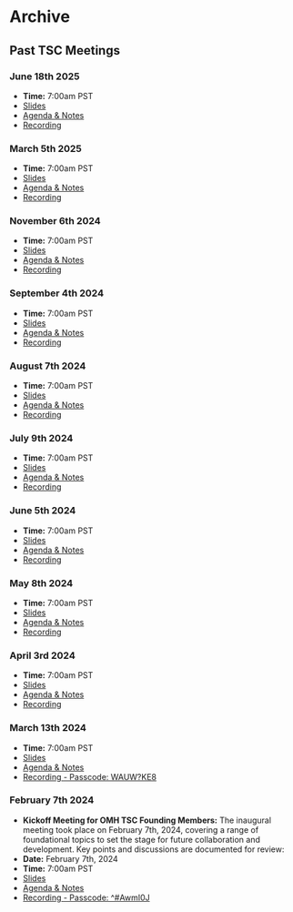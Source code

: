 # Archive

## Past TSC Meetings

### June 18th 2025
- **Time:** 7:00am PST
- [Slides](https://docs.google.com/presentation/d/1cuMTaC7117TZkHFhQ1quDEYueS7bfJJ3ZGyFj8DEaFU/edit?usp=sharing)
- [Agenda & Notes](https://docs.google.com/document/d/1_2VOtY-8bmPi35coWHx8ifvlCarxT0WYzwP9Kd2PA4M/edit?pli=1&tab=t.0#heading=h.bm3bba9n8lmk)
- [Recording](https://zoom.us/rec/share/LgKiXgNJrJcswRji7tZthlklwKCkSJtQ1eCUb5VZjiLNfw-Ps1cBxza3aPjI3kK0.jfixWaF0ZrRn8J7q)


### March 5th 2025
- **Time:** 7:00am PST
- [Slides](https://docs.google.com/presentation/d/1dx-_WitC09CcBotytwVgw156eBNZbyjiQAgmQRUVfKQ/edit#slide=id.g2e25f0125d4_0_117)
- [Agenda & Notes](https://docs.google.com/document/d/1_2VOtY-8bmPi35coWHx8ifvlCarxT0WYzwP9Kd2PA4M/edit?pli=1&tab=t.0#heading=h.bm3bba9n8lmk)
- [Recording](https://zoom.us/rec/share/ya0Udizcnv99mtTRqxPOr_5Y7HsgRdUTsRu4UyLBefIDyvmh3ThmgK2OPToa397b.qnkkLR2bPBMFqZZi)


### November 6th 2024
- **Time:** 7:00am PST
- [Slides](https://docs.google.com/presentation/d/1SUpED0oU8H0nD1Ry79Sy0WwnOAeWzAP1xWQL6mh2zxA/edit#slide=id.g2e25f0125d4_0_117)
- [Agenda & Notes](https://docs.google.com/document/d/1_2VOtY-8bmPi35coWHx8ifvlCarxT0WYzwP9Kd2PA4M/edit?pli=1&tab=t.0#heading=h.bm3bba9n8lmk)
- [Recording](https://zoom.us/rec/share/P4cIGeCCZJd6LVbbIVN8xhfrUxjjl5QHl30xYfn4MSsLUvQ0P81v9P90lrlraZLQ.0xUlQo7EaeXrld2f)

### September 4th 2024
- **Time:** 7:00am PST
- [Slides](https://docs.google.com/presentation/d/1pdIa8ojqz9bHKHG-ZgqvfANKeH7N54tyaM4lDVS7jq0/edit?usp=drive_link)
- [Agenda & Notes](https://docs.google.com/document/d/1_2VOtY-8bmPi35coWHx8ifvlCarxT0WYzwP9Kd2PA4M/edit#heading=h.6jp9is9f2gky)
- [Recording](https://zoom.us/rec/share/F5bg690vR5qY8datVNaSazvg1e60pRJ30OSEMx13GXxMACeCZKblwEenfgQqHpG5.6kyLxQ8F3FfIHJur)
  
### August 7th 2024
- **Time:** 7:00am PST
- [Slides](https://docs.google.com/presentation/d/1hNDdu7QUk9EHF0q9J9IhXFHygoupnD-D2HLqY9cp6cc/edit?usp=drive_link)
- [Agenda & Notes](https://docs.google.com/document/d/1_2VOtY-8bmPi35coWHx8ifvlCarxT0WYzwP9Kd2PA4M/edit#heading=h.9dqnk2tuidlc)
- [Recording](https://zoom.us/rec/share/ao1WfTkg0Lih8td-_xVsop2vF6EvGFRIK6CiUk2i3iVotOcxwQyJi5SFLjk9u-C9.bqt_npNj63Bi2Ukx)

### July 9th 2024
- **Time:** 7:00am PST
- [Slides](https://docs.google.com/presentation/d/1CkTQy3B4ttNy6MpkwblNtLtSKp5hT2Lf1nUAKM0-798/edit?usp=sharing)
- [Agenda & Notes](https://docs.google.com/document/d/1_2VOtY-8bmPi35coWHx8ifvlCarxT0WYzwP9Kd2PA4M/edit#heading=h.6jp9is9f2gky)
- [Recording](https://zoom.us/rec/share/qCenBZT_kBRv_lvaKRemZFYolkbI3hsld18vJWjbJvlpVMI7RyIqLnKXt1M-irv1.2UaK2ODuZxfbn9Uz)
  
### June 5th 2024
- **Time:** 7:00am PST
- [Slides](https://docs.google.com/presentation/d/1LKVbbIJ0tCrwg5u0BuPeCO9FRBGsyesAsdVxn5yU_nY/edit?usp=sharing)
- [Agenda & Notes](https://docs.google.com/document/d/1_2VOtY-8bmPi35coWHx8ifvlCarxT0WYzwP9Kd2PA4M/edit#heading=h.9dqnk2tuidlc)
- [Recording](https://zoom.us/rec/share/JGcQU_Aus8OCPu6Cat-MQLsYV257WZsug9DJqX-2Y1Ysaz-QCjRYrnFbaCdcrKaT.tg9xVStHDsLhuvqu)
  
### May 8th 2024
- **Time:** 7:00am PST
- [Slides](https://docs.google.com/presentation/d/1xzkecCpfaAYADTs2hW5lQaiixWs6z3mMTo7MEM8aB7g/edit#slide=id.p1)
- [Agenda & Notes](https://docs.google.com/document/d/1_2VOtY-8bmPi35coWHx8ifvlCarxT0WYzwP9Kd2PA4M/edit#heading=h.7dyjony62w14)
- [Recording](https://zoom.us/rec/share/KU9BGpVDPhOEG2gt0jmEkGHDUmafioRA6-EtqO3tAzTJetZDUAnwupwxHhbLBqB9.Zl9USN5c_03I2TGz)

### April 3rd 2024
- **Time:** 7:00am PST
- [Slides](https://docs.google.com/presentation/d/1LPGyQ7jBWOEKbQfy-9D8TbKtORBWn_bOyzN8VwrXhrI/edit?usp=sharing)
- [Agenda & Notes](https://docs.google.com/document/d/1_2VOtY-8bmPi35coWHx8ifvlCarxT0WYzwP9Kd2PA4M/edit#heading=h.fi2w92cxkle1)
- [Recording](https://zoom.us/rec/share/cxIGI1VoNGHH1k8jR99taAWUcEVuSWydUn7_vtq5TvMbMCrLYwnafASa5_Atjged.jwmgQai1NFCHBhSi)

### March 13th 2024
- **Time:** 7:00am PST
- [Slides](https://docs.google.com/presentation/d/1KsGmMzcWv2zFbnHPClsfE_lg-8_qybn3hmhPkt5zOBM/edit?usp=sharing)
- [Agenda & Notes](https://docs.google.com/document/d/1_2VOtY-8bmPi35coWHx8ifvlCarxT0WYzwP9Kd2PA4M/edit#heading=h.26cgdphn8xm2)
- [Recording - Passcode: WAUW?KE8](https://us06web.zoom.us/rec/share/yXF0n5JMgSSIwjDeASCA3bC86WzOg69lWQqJ7bpbr0LwYPpVQlsKGgD6zdlh8j0p.toHT3Qcr1SB7dwu2)

### February 7th 2024
- **Kickoff Meeting for OMH TSC Founding Members:** The inaugural meeting took place on February 7th, 2024, covering a range of foundational topics to set the stage for future collaboration and development. Key points and discussions are documented for review: 
- **Date:** February 7th, 2024
- **Time:** 7:00am PST
- [Slides](https://docs.google.com/presentation/d/1tZpZwOHoo_2DoFcmOVmPpYiHi7A0ECT3mfGrS5hKLig/edit?usp=sharing)
- [Agenda & Notes](https://docs.google.com/document/d/1_2VOtY-8bmPi35coWHx8ifvlCarxT0WYzwP9Kd2PA4M/edit#heading=h.k1snhu3h78rv)
- [Recording - Passcode: ^#AwmI0J](https://us06web.zoom.us/rec/share/uaUhA9qs4huZjxy6p0MTv__eMeEkKXi1linW6TP6E9dLAZ8JxROpBlepyOhsCexl.ZDGGNMplciCAv5Gy)
  
